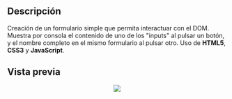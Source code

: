 ## Descripción  
Creación de un formulario simple que permita interactuar con el DOM. Muestra por consola el contenido de uno de los "inputs" al pulsar un botón, 
y el nombre completo en el mismo formulario al pulsar otro. Uso de **HTML5**, **CSS3** y **JavaScript**.
## Vista previa
<p align="center">
<img src="https://user-images.githubusercontent.com/125128610/220326705-7495a646-749e-41d3-a7e5-dddb3bbce470.png">
</p>


